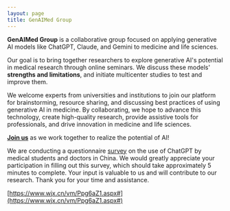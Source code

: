 ```yaml
---
layout: page
title: GenAIMed Group
---
```


**GenAIMed Group** is a collaborative group focused on applying generative AI models like ChatGPT, Claude, and Gemini to medicine and life sciences.

Our goal is to bring together researchers to explore generative AI's potential in medical research through online seminars. We discuss these models' **strengths and limitations**, and initiate multicenter studies to test and improve them.

We welcome experts from universities and institutions to join our platform for brainstorming, resource sharing, and discussing best practices of using generative AI in medicine. By collaborating, we hope to advance this technology, create high-quality research, provide assistive tools for professionals, and drive innovation in medicine and life sciences.

[**Join us**](https://drrobinluo.github.io/joinus) as we work together to realize the potential of AI!

We are conducting a questionnaire [survey](https://www.wjx.cn/vm/Ppg6aZ1.aspx#) on the use of ChatGPT by medical students and doctors in China. We would greatly appreciate your participation in filling out this survey, which should take approximately 5 minutes to complete. Your input is valuable to us and will contribute to our research. Thank you for your time and assistance.

[https://www.wjx.cn/vm/Ppg6aZ1.aspx#](https://www.wjx.cn/vm/Ppg6aZ1.aspx#)
